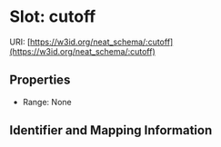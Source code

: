# Slot: cutoff

URI: [https://w3id.org/neat_schema/:cutoff](https://w3id.org/neat_schema/:cutoff)



<!-- no inheritance hierarchy -->


## Properties

 * Range: None



## Identifier and Mapping Information





